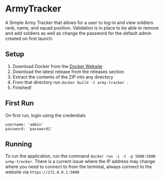 # ArmyTracker
A Simple Army Tracker that allows for a user to log-in and view soldiers rank, name, and squad position. Validation is in place to be able to remove and add soldiers as well as change the password for the default admin created on first launch.
## Setup
1. Download Docker from the [Docker Website](https://www.docker.com/products/docker-desktop)
2. Download the latest release from the releases section
3. Extract the contents of the ZIP into any directory
4. From that directory run ```docker build -t army-tracker .```
5. Finished!
## First Run
On first run, login using the credentials
```
username: 'admin'
password: 'password1'
```
## Running
To run the application, run the command
```docker run -i -t -p 5000:5000 army-tracker```. There is a current issue where the IP address may change where you need to connect to from the terminal,
always connect to the website via ```https://172.0.0.1:5000```
